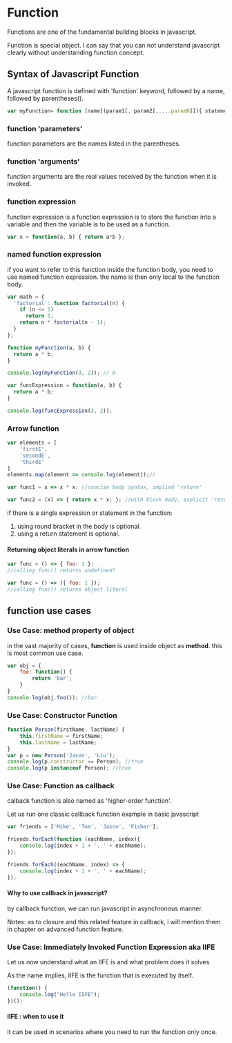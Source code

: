 # Function
Functions are one of the fundamental building blocks in javascript.

Function is special object. I can say that you can not understand javascript clearly without understanding function concept.

## Syntax of Javascript Function
A javascript function is defined with 'function' keyword, followed by a name, followed by parentheses().  
```javascript
var myFunction= function [name](param1[, param2[,....paramN]]){ statement }; 
```

### function 'parameters' 
function parameters are the names listed in the parentheses.
### function 'arguments' 
function arguments are the real values received by the function when it is invoked.
### function expression 
function expression is a function expression is to store the function into a variable and then the variable is to be used as a function.  
```javascript
var x = function(a, b) { return a*b };  
```

### named function expression
if you want to refer to this function inside the function body, you need to use named function expression. the name is then only local to the function body.
```javascript
var math = {
  'factorial': function factorial(n) {
    if (n <= 1)
      return 1;
    return n * factorial(n - 1);
  }
};
```

``` javascript
function myFunction(a, b) {
  return a * b;
}

console.log(myFunction(3, 2)); // 6

var funcExpression = function(a, b) {
  return a * b;
}

console.log(funcExpression(3, 2));
```
### Arrow function
```javascript
var elements = [
    'firstE',
    'secondE',
    'thirdE'
]
elements.map(element => console.log(element));//

var func1 = x => x * x; //concise body syntax, implied 'return'

var func2 = (x) => { return x * x; }; //with block body, explicit 'return' needed
```
if there is a single expression or statement in the function:
1.  using round bracket in the body is optional.
2.  using a return statement is optional.

#### Returning object literals in arrow function
```javascript
var func = () => { foo: 1 };
//calling func() returns undefined!

var func = () => ({ foo: 1 });
//calling func() returns object literal
```
## function use cases
### Use Case: method property of object
in the vast majority of cases, __function__ is used inside object as __method__. this is most common use case.
~~~javascript
var obj = {
    foo: function() {
        return 'bar';
    }
}
console.log(obj.foo()); //bar
~~~
### Use Case: Constructor Function

``` javascript
function Person(firstName, lastName) {
    this.firstName = firstName;
    this.lastName = lastName;
}
var p = new Person('Jason', 'Liu');
console.log(p.constructor == Person); //true
console.log(p instanceof Person); //true
```

### Use Case: Function as callback
calback function is also named as 'higher-order function'.

Let us run one classic callback function example in basic javascript

```javascript
var friends = ['Mike', 'Tom', 'Jason', 'Fisher'];

friends.forEach(function (eachName, index){
    console.log(index + 1 + '. ' + eachName);
});

friends.forEach((eachName, index) => {
    console.log(index + 1 + '. ' + eachName);
});
```
#### Why to use callback in javascript?
by callback function, we can run javascript in asynchronous manner.

Notes: as to closure and this related feature in callback, i will mention them in chapter on advanced function feature.

### Use Case: Immediately Invoked Function Expression aka IIFE
Let us now understand what an IIFE is and what problem does it solves

As the name implies, IIFE is the function that is executed by itself.

``` javascript
(function() {
    console.log("Hello IIFE");
})();
```
#### IIFE : when to use it
it can be used in scenarios where you need to run the function only once.

